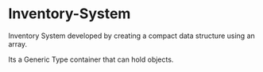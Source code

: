 # Inventory-System
Inventory System developed by creating a compact data structure using an array. 

Its a Generic Type container that can hold objects.
